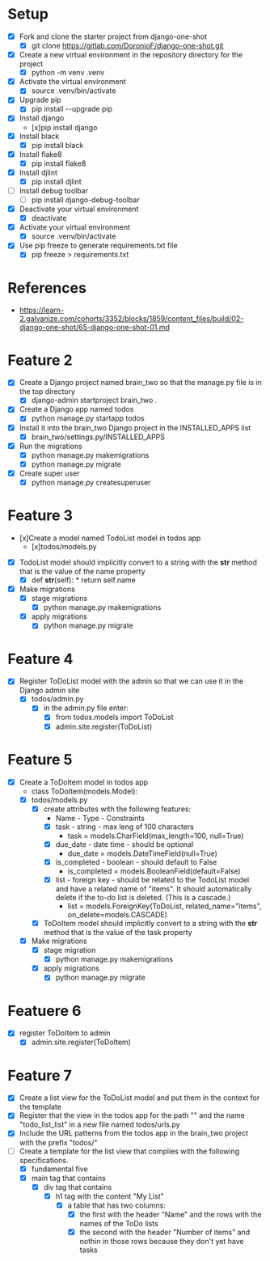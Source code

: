 # Setup
* [x] Fork and clone the starter project from django-one-shot
  * [x] git clone https://gitlab.com/DoronioF/django-one-shot.git
* [x] Create a new virtual environment in the repository directory for the project
  * [x] python -m venv .venv
* [x] Activate the virtual environment
  * [x] source .venv/bin/activate
* [x] Upgrade pip
  * [x] pip install --upgrade pip
* [x] Install django
  * [x]pip install django
* [x] Install black
  * [x] pip install black
* [x] Install flake8
  * [x] pip install flake8
* [x] Install djlint
  * [x] pip install djlint
* [ ] Install debug toolbar
  * [ ] pip install django-debug-toolbar
* [x] Deactivate your virtual environment
  * [x] deactivate
* [x] Activate your virtual environment
  * [x] source .venv/bin/activate
* [x] Use pip freeze to generate requirements.txt file
  * [x] pip freeze > requirements.txt

# References
* https://learn-2.galvanize.com/cohorts/3352/blocks/1859/content_files/build/02-django-one-shot/65-django-one-shot-01.md

# Feature 2
* [x] Create a Django project named brain_two so that the manage.py file is in the top directory
  * [x] django-admin startproject brain_two .
* [x] Create a Django app named todos
  * [x] python manage.py startapp todos
* [x] Install it into the brain_two Django project in the INSTALLED_APPS list
  * [x] brain_two/settings.py/INSTALLED_APPS
* [x] Run the migrations
  * [x] python manage.py makemigrations
  * [x] python manage.py migrate
* [x] Create super user
  * [x] python manage.py createsuperuser

# Feature 3
* [x]Create a model named TodoList model in todos app
  * [x]todos/models.py
* [x] TodoList model should implicitly convert to a string with the __str__ method that is the value of the name property
  * [x] def __str__(self):
        * return self.name
* [x] Make migrations
  * [x] stage migrations
    * [x] python manage.py makemigrations
  * [x] apply migrations
    * [x] python manage.py migrate

# Feature 4
* [x] Register ToDoList model with the admin so that we can use it in the Django admin site
  * [x] todos/admin.py
    * [x] in the admin.py file enter:
      * [x] from todos.models import ToDoList
      * [x] admin.site.register(ToDoList)

# Feature 5
* [x] Create a ToDoItem model in todos app
  * class ToDoItem(models.Model):
  * [x] todos/models.py
    * [x] create attributes with the following features:
        *  Name - Type - Constraints
      * [x] task - string - max leng of 100 characters
          * task = models.CharField(max_length=100, null=True)
      * [x] due_date - date time - should be optional
          * due_date = models.DateTimeField(null=True)
      * [x] is_completed - boolean - should default to False
          * is_completed = models.BooleanField(default=False)
      * [x] list - foreign key - should be related to the TodoList model and have a related name of "items". It should automatically delete if the to-do list is deleted. (This is a cascade.)
          * list = models.ForeignKey(ToDoList, related_name="items", on_delete=models.CASCADE)
    * [x] ToDoItem model should implicitly convert to a string with the __str__ method that is the value of the task property
  * [x] Make migrations
    * [x] stage migration
      * [x] python manage.py makemigrations
    * [x] apply migrations
      * [x] python manage.py migrate

# Featuere 6
* [x] register ToDoItem to admin
  * [x] admin.site.register(ToDoItem) 

# Feature 7
* [x] Create a list view for the ToDoList model and put them in the context for the template
* [x] Register that the view in the todos app for the path "" and the name "todo_list_list" in a new file named todos/urls.py
* [x] Include the URL patterns from the todos app in the brain_two project with the prefix "todos/"
* [ ] Create a template for the list view that complies with the following specifications.
  * [x] fundamental five
  * [x] main tag that contains
    * [x] div tag that contains
      * [x] h1 tag with the content "My List"
        * [x] a table that has two columns:
          * [x] the first with the header "Name" and the rows with the names of the ToDo lists
          * [x] the second with the header "Number of items" and nothin in those rows because they don't yet have tasks